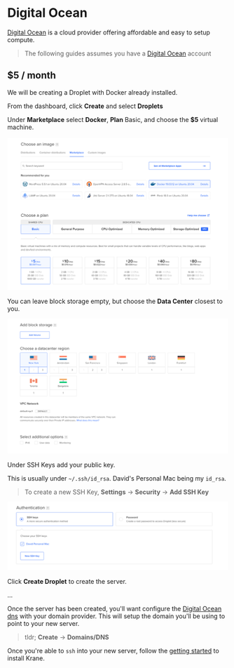 # Digital Ocean

[Digital Ocean](https://www.digitalocean.com/pricing) is a cloud provider offering affordable and easy to setup compute.

> The following guides assumes you have a [Digital Ocean](https://cloud.digitalocean.com) account

## $5 / month

We will be creating a Droplet with Docker already installed.

From the dashboard, click **Create** and select **Droplets**

Under **Marketplace** select **Docker**, **Plan** Basic, and choose the **$5** virtual machine.

<span class="img-wrapper">![Select compute](./assets/digitalocean/digitalocean_01.png)</span>

You can leave block storage empty, but choose the **Data Center** closest to you.

<span class="img-wrapper">![Select region](./assets/digitalocean/digitalocean_02.png)</span>

Under SSH Keys add your public key. 

This is usually under `~/.ssh/id_rsa`. David's Personal Mac being my `id_rsa`.

> To create a new SSH Key, **Settings** → **Security** → **Add SSH Key**

<span class="img-wrapper">![Select authentication](./assets/digitalocean/digitalocean_03.png)</span>

Click **Create Droplet** to create the server.

...

Once the server has been created, you'll want configure the [Digital Ocean dns](https://www.digitalocean.com/community/tutorials/how-to-point-to-digitalocean-nameservers-from-common-domain-registrars) with your domain provider. This will setup the domain you'll be using to point to your new server.

> tldr; **Create** → **Domains/DNS** 

Once you're able to `ssh` into your new server, follow the [getting started](docs/getting-started) to install Krane.
